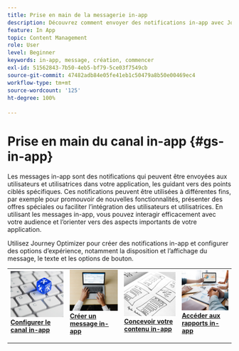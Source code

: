```yaml
---
title: Prise en main de la messagerie in-app
description: Découvrez comment envoyer des notifications in-app avec Journey Optimizer
feature: In App
topic: Content Management
role: User
level: Beginner
keywords: in-app, message, création, commencer
exl-id: 51562843-7b50-4eb5-bf79-5ce03f7549cb
source-git-commit: 47482adb84e05fe41eb1c50479a8b50e00469ec4
workflow-type: tm+mt
source-wordcount: '125'
ht-degree: 100%

---
```


# Prise en main du canal in-app {#gs-in-app}

Les messages in-app sont des notifications qui peuvent être envoyées aux utilisateurs et utilisatrices dans votre application, les guidant vers des points ciblés spécifiques. Ces notifications peuvent être utilisées à différentes fins, par exemple pour promouvoir de nouvelles fonctionnalités, présenter des offres spéciales ou faciliter l’intégration des utilisateurs et utilisatrices. En utilisant les messages in-app, vous pouvez interagir efficacement avec votre audience et l’orienter vers des aspects importants de votre application.

Utilisez Journey Optimizer pour créer des notifications in-app et configurer des options d’expérience, notamment la disposition et l’affichage du message, le texte et les options de bouton.

<table style="table-layout:fixed"><tr style="border: 0;">
<td>
<a href="inapp-configuration.md">
<img alt="Validation" src="../assets/do-not-localize/inapp-config.jpg">
</a>
<div>
<a href="inapp-configuration.md"><strong>Configurer le canal in-app</strong></a>
</div>
<p>
</td>
<td>
<a href="create-in-app.md">
<img alt="Lead" src="../assets/do-not-localize/inapp-create.jpeg">
</a>
<div><a href="create-in-app.md"><strong>Créer un message in-app</strong>
</div>
<p>
</td>
<td>
<a href="design-in-app.md">
<img alt="Peu fréquent" src="../assets/do-not-localize/inapp-design.jpg">
</a>
<div>
<a href="design-in-app.md"><strong>Concevoir votre contenu in-app</strong></a>
</div>
<p></td>
<td>
<a href="../reports/campaign-global-report-cja-inapp.md">
<img alt="Validation" src="../assets/do-not-localize/inapp-report.jpg">
</a>
<div>
<a href="../reports/campaign-global-report-cja-inapp.md"><strong>Accéder aux rapports in-app</strong></a>
</div>
<p>
</td>
</tr></table>
